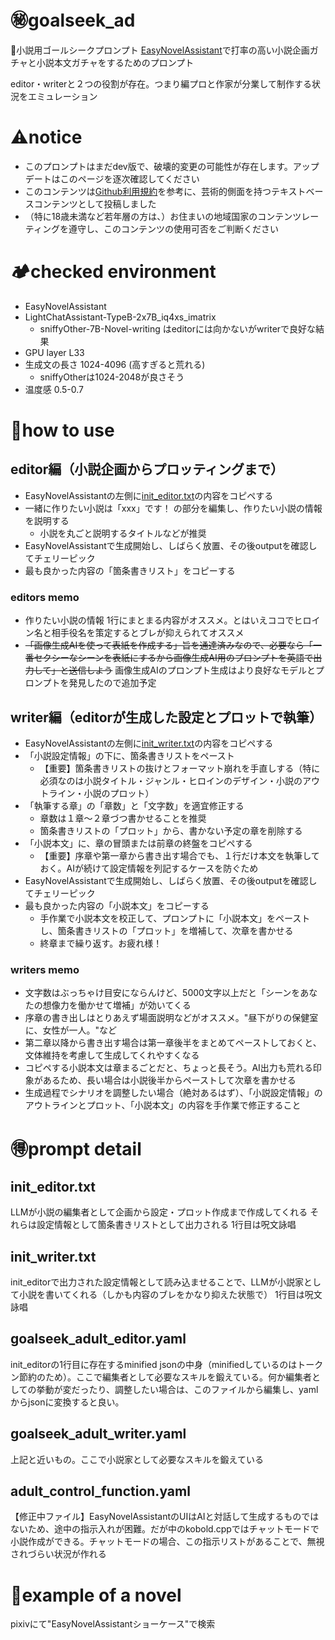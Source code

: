 # ㊙goalseek_ad
🔞小説用ゴールシークプロンプト
[EasyNovelAssistant](https://github.com/Zuntan03/EasyNovelAssistant)で打率の高い小説企画ガチャと小説本文ガチャをするためのプロンプト

editor・writerと２つの役割が存在。つまり編プロと作家が分業して制作する状況をエミュレーション

# ⚠notice
- このプロンプトはまだdev版で、破壊的変更の可能性が存在します。アップデートはこのページを逐次確認してください
- このコンテンツは[Github利用規約](https://docs.github.com/ja/site-policy/acceptable-use-policies/github-sexually-obscene-content)を参考に、芸術的側面を持つテキストベースコンテンツとして投稿しました
- （特に18歳未満など若年層の方は、）お住まいの地域国家のコンテンツレーティングを遵守し、このコンテンツの使用可否をご判断ください

# 🏕checked environment
- EasyNovelAssistant
- LightChatAssistant-TypeB-2x7B_iq4xs_imatrix
  - sniffyOther-7B-Novel-writing はeditorには向かないがwriterで良好な結果
- GPU layer L33
- 生成文の長さ 1024-4096 (高すぎると荒れる)
  + sniffyOtherは1024-2048が良さそう
- 温度感 0.5-0.7

# 🚮how to use
## editor編（小説企画からプロッティングまで）
- EasyNovelAssistantの左側に[init_editor.txt](https://github.com/kgmkm/goalseek_ad/blob/main/init_editor.txt)の内容をコピペする
- 一緒に作りたい小説は「xxx」です！ の部分を編集し、作りたい小説の情報を説明する
  + 小説を丸ごと説明するタイトルなどが推奨
- EasyNovelAssistantで生成開始し、しばらく放置、その後outputを確認してチェリーピック
- 最も良かった内容の「箇条書きリスト」をコピーする

### editors memo
- 作りたい小説の情報 1行にまとまる内容がオススメ。とはいえココでヒロイン名と相手役名を策定するとブレが抑えられてオススメ
-  ~~「画像生成AIを使って表紙を作成する」旨を通達済みなので、必要なら「一番セクシーなシーンを表紙にするから画像生成AI用のプロンプトを英語で出力して」と送信しよう~~ 画像生成AIのプロンプト生成はより良好なモデルとプロンプトを発見したので追加予定

## writer編（editorが生成した設定とプロットで執筆）
- EasyNovelAssistantの左側に[init_writer.txt](https://github.com/kgmkm/goalseek_ad/blob/main/init_writer.txt)の内容をコピペする
- 「小説設定情報」の下に、箇条書きリストをペースト
  + 【重要】箇条書きリストの抜けとフォーマット崩れを手直しする（特に必須なのは小説タイトル・ジャンル・ヒロインのデザイン・小説のアウトライン・小説のプロット）
- 「執筆する章」の「章数」と「文字数」を適宜修正する
  + 章数は１章～２章づつ書かせることを推奨
  + 箇条書きリストの「プロット」から、書かない予定の章を削除する
- 「小説本文」に、章の冒頭または前章の終盤をコピペする
  + 【重要】序章や第一章から書き出す場合でも、１行だけ本文を執筆しておく。AIが続けて設定情報を列記するケースを防ぐため
- EasyNovelAssistantで生成開始し、しばらく放置、その後outputを確認してチェリーピック
- 最も良かった内容の「小説本文」をコピーする
  + 手作業で小説本文を校正して、プロンプトに「小説本文」をペーストし、箇条書きリストの「プロット」を増補して、次章を書かせる
  + 終章まで繰り返す。お疲れ様！

### writers memo
- 文字数はぶっちゃけ目安にならんけど、5000文字以上だと「シーンをあなたの想像力を働かせて増補」が効いてくる
- 序章の書き出しはとりあえず場面説明などがオススメ。"昼下がりの保健室に、女性が一人。"など
- 第二章以降から書き出す場合は第一章後半をまとめてペーストしておくと、文体維持を考慮して生成してくれやすくなる
- コピペする小説本文は章まるごとだと、ちょっと長そう。AI出力も荒れる印象があるため、長い場合は小説後半からペーストして次章を書かせる
- 生成過程でシナリオを調整したい場合（絶対あるはず）、「小説設定情報」のアウトラインとプロット、「小説本文」の内容を手作業で修正すること

# 🉐prompt detail
## init_editor.txt
LLMが小説の編集者として企画から設定・プロット作成まで作成してくれる
それらは設定情報として箇条書きリストとして出力される
1行目は呪文詠唱

## init_writer.txt
init_editorで出力された設定情報として読み込ませることで、LLMが小説家として小説を書いてくれる（しかも内容のブレをかなり抑えた状態で）
1行目は呪文詠唱

## goalseek_adult_editor.yaml
init_editorの1行目に存在するminified jsonの中身（minifiedしているのはトークン節約のため）。ここで編集者として必要なスキルを鍛えている。何か編集者としての挙動が変だったり、調整したい場合は、このファイルから編集し、yamlからjsonに変換すると良い。

## goalseek_adult_writer.yaml
上記と近いもの。ここで小説家として必要なスキルを鍛えている

## adult_control_function.yaml
【修正中ファイル】EasyNovelAssistantのUIはAIと対話して生成するものではないため、途中の指示入れが困難。だが中のkobold.cppではチャットモードで小説作成ができる。チャットモードの場合、この指示リストがあることで、無視されづらい状況が作れる

# 📕example of a novel
pixivにて"EasyNovelAssistantショーケース"で検索
